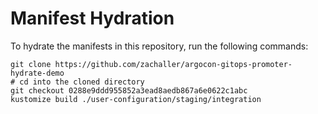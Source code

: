# Manifest Hydration

To hydrate the manifests in this repository, run the following commands:

```shell
git clone https://github.com/zachaller/argocon-gitops-promoter-hydrate-demo
# cd into the cloned directory
git checkout 0288e9ddd955852a3ead8aedb867a6e0622c1abc
kustomize build ./user-configuration/staging/integration
```
